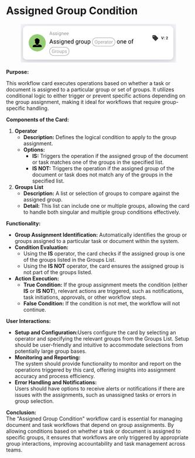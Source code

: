 # Assigned Group Condition

<figure><img src="../../../../.gitbook/assets/image (15) (1).png" alt="" width="563"><figcaption></figcaption></figure>

**Purpose:**

This workflow card executes operations based on whether a task or document is assigned to a particular group or set of groups. It utilizes conditional logic to either trigger or prevent specific actions depending on the group assignment, making it ideal for workflows that require group-specific handling.

**Components of the Card:**

1. **Operator**
   * **Description:** Defines the logical condition to apply to the group assignment.
   * **Options:**
     * **IS:** Triggers the operation if the assigned group of the document or task matches one of the groups in the specified list.
     * **IS NOT:** Triggers the operation if the assigned group of the document or task does not match any of the groups in the specified list.
2. **Groups List**
   * **Description:** A list or selection of groups to compare against the assigned group.
   * **Detail:** This list can include one or multiple groups, allowing the card to handle both singular and multiple group conditions effectively.

**Functionality:**

* **Group Assignment Identification:** Automatically identifies the group or groups assigned to a particular task or document within the system.
* **Condition Evaluation:**
  * Using the **IS** operator, the card checks if the assigned group is one of the groups listed in the Groups List.
  * Using the **IS NOT** operator, the card ensures the assigned group is not part of the groups listed.
* **Action Execution:**
  * **True Condition:** If the group assignment meets the condition (either **IS** or **IS NOT**), relevant actions are triggered, such as notifications, task initiations, approvals, or other workflow steps.
  * **False Condition:**  If the condition is not met, the workflow will not continue.

**User Interactions:**

* **Setup and Configuration:**&#x55;sers configure the card by selecting an operator and specifying the relevant groups from the Groups List. Setup should be user-friendly and intuitive to accommodate selections from potentially large group bases.
* **Monitoring and Reporting:**\
  The system should provide functionality to monitor and report on the operations triggered by this card, offering insights into assignment accuracy and process efficiency.
* **Error Handling and Notifications:**\
  Users should have options to receive alerts or notifications if there are issues with the assignments, such as unassigned tasks or errors in group selection.

**Conclusion:**\
The "Assigned Group Condition" workflow card is essential for managing document and task workflows that depend on group assignments. By allowing conditions based on whether a task or document is assigned to specific groups, it ensures that workflows are only triggered by appropriate group interactions, improving accountability and task management across teams.
